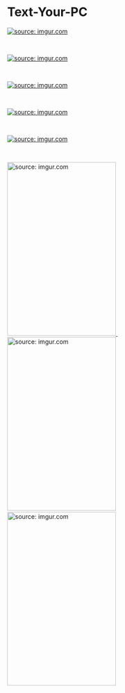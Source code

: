 # Text-Your-PC
<a href="https://imgur.com/UyQVu55"><img src="https://i.imgur.com/UyQVu55.png" title="source: imgur.com" /></a><br/>

<br/>

<a href="https://imgur.com/kRwGsrX"><img src="https://i.imgur.com/kRwGsrX.png" title="source: imgur.com" /></a><br/>

<br/>

<a href="https://imgur.com/DKhy0iz"><img src="https://i.imgur.com/DKhy0iz.png" title="source: imgur.com" /></a><br/>

<br/>

<a href="https://imgur.com/hnlQ7k7"><img src="https://i.imgur.com/hnlQ7k7.png" title="source: imgur.com" /></a><br/>

<br/>

<a href="https://imgur.com/kzrFlAR"><img src="https://i.imgur.com/kzrFlAR.png" title="source: imgur.com" /></a><br/>

<br/>

<a href="https://imgur.com/TGXAtVE"><img src="https://i.imgur.com/TGXAtVE.jpg" title="source: imgur.com" width="250" height="400"/> </a> &emsp; &emsp; &emsp;<a href="https://imgur.com/jzVEtYK"><img src="https://i.imgur.com/jzVEtYK.jpg" title="source: imgur.com" width="250" height="400" /></a>&emsp;&emsp;&emsp;<a href="https://imgur.com/lQqLrun"><img src="https://i.imgur.com/lQqLrun.jpg" title="source: imgur.com" width="250" height="400" /></a> 
